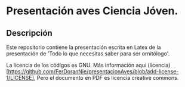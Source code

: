 # Presentación aves Ciencia Jóven.
## Descripción
Este repositorio contiene la presentación
escrita en Latex de la presentación
de 'Todo lo que necesitas saber para ser ornitólogo'.

La licencia de los códigos es GNU.
Más información aquí (licencia)[https://github.com/FerDoranNie/presentacionAves/blob/add-license-1/LICENSE],
Pero el documento en PDF es licencia creative commons.


